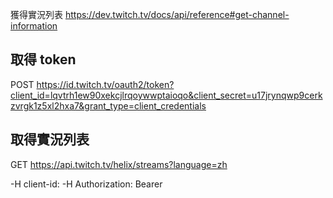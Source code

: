 獲得實況列表 https://dev.twitch.tv/docs/api/reference#get-channel-information

## 取得 token
POST https://id.twitch.tv/oauth2/token?client_id=lqvtrh1ew90xekcjlrqoywwptaioqo&client_secret=u17jrynqwp9cerkzvrgk1z5xl2hxa7&grant_type=client_credentials

## 取得實況列表
GET https://api.twitch.tv/helix/streams?language=zh

-H client-id: <client-id>
-H Authorization: Bearer <token>